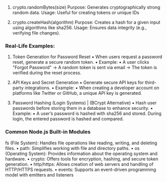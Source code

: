 1. crypto.randomBytes(size)
Purpose: Generates cryptographically strong random data.
Usage: Useful for creating tokens or unique IDs

2. crypto.createHash(algorithm)
Purpose: Creates a hash for a given input using algorithms like sha256.
Usage: Ensures data integrity (e.g., verifying file changes).

### Real-Life Examples:

1. Token Generation for Password Reset
▪ When users request a password reset, generate a secure random token.
▪ Example:
▪ A user clicks "Forgot Password" → A random token is sent via email → The token is verified
during the reset process.

2. API Keys and Secret Generation
▪ Generate secure API keys for third-party integrations.
▪ Example:
▪ When creating a developer account on platforms like Twitter or GitHub, a unique API key is
generated.

3. Password Hashing (Login Systems) | (BCrypt Alternative)
▪ Hash user passwords before storing them in a database to enhance security.
▪ Example:
▪ A user’s password is hashed with sha256 and stored. During login, the
entered password is hashed and compared.

### Common Node.js Built-in Modules

fs (File System): Handles file operations like reading, writing, and deleting files.
• path: Simplifies working with file and directory paths.
• os (Operating System): Provides information about the operating system and
hardware.
• crypto: Offers tools for encryption, hashing, and secure token generation.
• http/https: Allows creation of web servers and handling of HTTP/HTTPS
requests.
• events: Supports an event-driven programming model with emitters and listeners